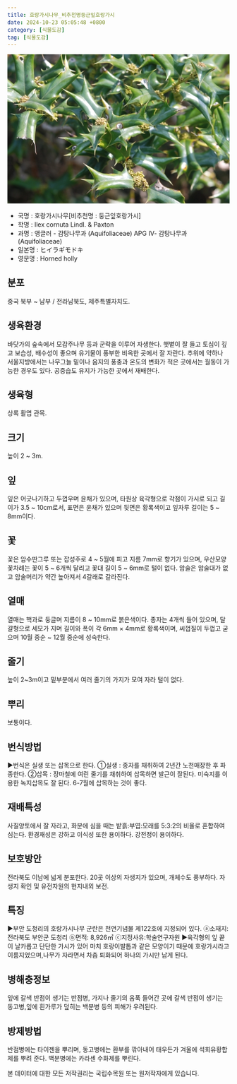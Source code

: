 ```yaml
---
title: 호랑가시나무_비추천명둥근잎호랑가시
date: 2024-10-23 05:05:48 +0800
category: [식물도감]
tag: [식물도감]
---
```




![호랑가시나무[비추천명 : 둥근잎호랑가시]](/assets/img/fileUpload/plants/basic/Aquifoliaceae/Ilex/16663/16663_4_th2.JPG)
- 국명 : 호랑가시나무[비추천명 : 둥근잎호랑가시]
- 학명 : Ilex cornuta Lindl. & Paxton
- 과명 : 앵글러 - 감탕나무과 (Aquifoliaceae) APG Ⅳ- 감탕나무과 (Aquifoliaceae)
- 일본명 : ヒイラギモドキ
- 영문명 : Horned holly


## 분포
중국 북부 ~ 남부 / 전라남북도, 제주특별자치도.
## 생육환경
바닷가의 숲속에서 모감주나무 등과 군락을 이루어 자생한다. 햇볕이 잘 들고 토심이 깊고 보습성, 배수성이 좋으며 유기물이 풍부한 비옥한 곳에서 잘 자란다. 추위에 약하나 서울지방에서는 나무그늘 밑이나 음지의 풍충과 온도의 변화가 적은 곳에서는 월동이 가능한 경우도 있다. 공중습도 유지가 가능한 곳에서 재배한다.
## 생육형
상록 활엽 관목. 
## 크기
높이 2 ~ 3m.
## 잎
잎은 어긋나기하고 두껍우며 윤채가 있으며, 타원상 육각형으로 각점이 가시로 되고 길이가 3.5 ~ 10cm로서, 표면은 윤채가 있으며 뒷면은 황록색이고 잎자루 길이는 5 ~ 8mm이다.
## 꽃
꽃은 암수딴그루 또는 잡성주로 4 ~ 5월에 피고 지름 7mm로 향기가 있으며, 우산모양꽃차례는 꽃이 5 ~ 6개씩 달리고 꽃대 길이 5 ~ 6mm로 털이 없다.  암술은 암술대가 없고 암술머리가 약간 높아져서 4갈래로 갈라진다.
## 열매
열매는 핵과로 둥글며 지름이 8 ~ 10mm로 붉은색이다.  종자는 4개씩 들어 있으며, 달걀형으로 세모가 지며 길이와 폭이 각 6mm × 4mm로 황록색이며, 씨껍질이 두껍고 굳으며 10월 중순 ~ 12월 중순에 성숙한다.
## 줄기
높이 2~3m이고 밑부분에서 여러 줄기의 가지가 모여 자라 털이 없다.
## 뿌리
보통이다.
## 번식방법
▶번식은 실생 또는 삽목으로 한다. 
①실생 : 종자를 채취하여 2년간 노천매장한 후 파종한다.
②삽목 : 장마철에 여린 줄기를 채취하여 삽목하면 발근이 잘된다. 미숙지를 이용한 녹지삽목도 잘 된다. 6-7월에 삽목하는 것이 좋다.
## 재배특성
사질양토에서 잘 자라고, 화분에 심을 때는 밭흙:부엽:모래를 5:3:2의 비율로 혼합하여 심는다. 환경재성은 강하고 이식성 또한 용이하다. 강전정이 용이하다.
## 보호방안
전라북도 이남에 넓게 분포한다. 20곳 이상의 자생지가 있으며, 개체수도 풍부하다. 자생지 확인 및 유전자원의 현지내외 보전.
## 특징
▶부안 도청리의 호랑가시나무 군란은 천연기념물 제122호에 지정되어 있다.
ⓐ소재지:전라북도 부안군 도청리 ⓑ면적: 8,926㎡ ⓒ지정사유:학술연구자원
▶육각형의 잎 끝이 날카롭고 단단한 가시가 있어 마치 호랑이발톱과 같은 모양이기 때문에 호랑가시라고 이름지었으며,나무가 자라면서 차츰 퇴화되어 하나의 가시만 남게 된다.
## 병해충정보
잎에 갈색 반점이 생기는 반점병, 가지나 줄기의 움푹 들어간 곳에 갈색 반점이 생기는 동고병,잎에 흰가루가 덮히는 백분병 등의 피해가 우려된다.
## 방제방법
반점병에는 타이젠을 뿌리며, 동고병에는 환부를 깎아내어 태우든가 겨울에 석회유황합제를 뿌려 준다. 백분병에는 카라센 수화제를 뿌린다.






본 데이터에 대한 모든 저작권리는 국립수목원 또는 원저작자에게 있습니다.
